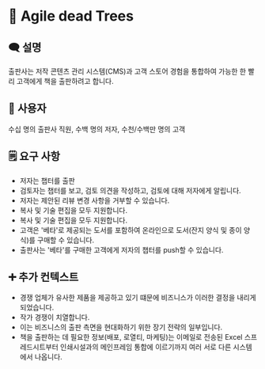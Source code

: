 # 🍃 Agile dead Trees
## 🗨️ 설명
출판사는 저작 콘텐츠 관리 시스템(CMS)과 고객 스토어 경험을 통합하여 가능한 한 빨리 고객에게 책을 출판하려고 합니다.
## 👤 사용자
수십 명의 출판사 직원, 수백 명의 저자, 수천/수백만 명의 고객
## 🗒 요구 사항️
- 저자는 챕터를 출판
- 검토자는 챕터를 보고, 검토 의견을 작성하고, 검토에 대해 저자에게 알립니다.
- 저자는 제안된 리뷰 변경 사항을 거부할 수 있습니다.
- 복사 및 기술 편집을 모두 지원합니다.
- 복사 및 기술 편집을 모두 지원합니다.
- 고객은 '베타'로 제공되는 도서를 포함하여 온라인으로 도서(잔지 양식 및 종이 양식)를 구매할 수 있습니다.
- 출판사는 '베타'를 구매한 고객에게 저자의 챕터를 push할 수 있습니다.
## ➕ 추가 컨텍스트
- 경쟁 업체가 유사한 제품을 제공하고 있기 떄문에 비즈니스가 이러한 결정을 내리게 되었습니다.
- 작가 경쟁이 치열합니다.
- 이는 비즈니스의 출판 측면을 현대화하기 위한 장기 전략의 일부입니다.
- 책을 출판하는 데 필요한 정보(배포, 로열티, 마케팅)는 이메일로 전송된 Excel 스프레드시트부터 인쇄시설과의 메인프레임 통합에 이르기까지 여러 서로 다른 시스템에서 나옵니다.